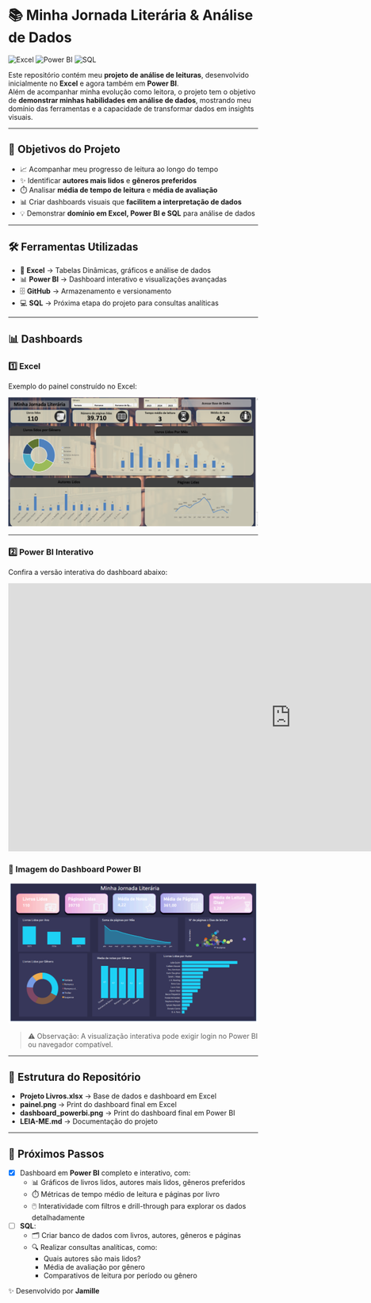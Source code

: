 # 📚 Minha Jornada Literária & Análise de Dados

![Excel](https://img.shields.io/badge/Excel-217346?style=for-the-badge&logo=microsoft-excel&logoColor=white)
![Power BI](https://img.shields.io/badge/Power%20BI-F2C811?style=for-the-badge&logo=power-bi&logoColor=black)
![SQL](https://img.shields.io/badge/SQL-4479A1?style=for-the-badge&logo=sql&logoColor=white)

Este repositório contém meu **projeto de análise de leituras**, desenvolvido inicialmente no **Excel** e agora também em **Power BI**.  
Além de acompanhar minha evolução como leitora, o projeto tem o objetivo de **demonstrar minhas habilidades em análise de dados**, mostrando meu domínio das ferramentas e a capacidade de transformar dados em insights visuais.  

---

## 🎯 Objetivos do Projeto
- 📈 Acompanhar meu progresso de leitura ao longo do tempo  
- ✨ Identificar **autores mais lidos** e **gêneros preferidos**  
- ⏱️ Analisar **média de tempo de leitura** e **média de avaliação**  
- 📊 Criar dashboards visuais que **facilitem a interpretação de dados**  
- 💡 Demonstrar **domínio em Excel, Power BI e SQL** para análise de dados  

---

## 🛠️ Ferramentas Utilizadas
- 📝 **Excel** → Tabelas Dinâmicas, gráficos e análise de dados  
- 📊 **Power BI** → Dashboard interativo e visualizações avançadas  
- 🗄️ **GitHub** → Armazenamento e versionamento  
- 💻 **SQL** → Próxima etapa do projeto para consultas analíticas  

---

## 📊 Dashboards

### 1️⃣ Excel
Exemplo do painel construído no Excel:  

![Dashboard Excel](painel.png.png)  

---

### 2️⃣ Power BI Interativo
Confira a versão interativa do dashboard abaixo:  

<iframe title="basededados" width="1140" height="541.25" src="https://app.powerbi.com/reportEmbed?reportId=e304338d-f70e-4b5f-97c7-b0b28c2d6641&autoAuth=true&embeddedDemo=true" frameborder="0" allowFullScreen="true"></iframe>

### 📸 Imagem do Dashboard Power BI
![Dashboard Power BI](bidasbhboard.png)  

> ⚠️ Observação: A visualização interativa pode exigir login no Power BI ou navegador compatível.

---

## 📂 Estrutura do Repositório
- **Projeto Livros.xlsx** → Base de dados e dashboard em Excel  
- **painel.png** → Print do dashboard final em Excel  
- **dashboard_powerbi.png** → Print do dashboard final em Power BI  
- **LEIA-ME.md** → Documentação do projeto  

---

## 🚀 Próximos Passos
- [x] Dashboard em **Power BI** completo e interativo, com:  
  - 📊 Gráficos de livros lidos, autores mais lidos, gêneros preferidos  
  - ⏱️ Métricas de tempo médio de leitura e páginas por livro  
  - 🖱️ Interatividade com filtros e drill-through para explorar os dados detalhadamente  
- [ ] **SQL**:  
  - 🗂️ Criar banco de dados com livros, autores, gêneros e páginas  
  - 🔍 Realizar consultas analíticas, como:  
    - Quais autores são mais lidos?  
    - Média de avaliação por gênero  
    - Comparativos de leitura por período ou gênero  



✨ Desenvolvido por **Jamille**


